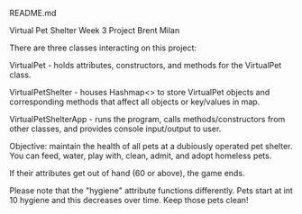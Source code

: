 README.md

Virtual Pet Shelter
Week 3 Project
Brent Milan

There are three classes interacting on this project:

VirtualPet - holds attributes, constructors, and methods for the VirtualPet class.

VirtualPetShelter - houses Hashmap<> to store VirtualPet objects and corresponding methods that affect all objects or key/values in map.

VirtualPetShelterApp - runs the program, calls methods/constructors from other classes, and provides console input/output to user.

Objective: maintain the health of all pets at a dubiously operated pet shelter. You can feed, water, play with, clean, admit, and adopt homeless pets.

If their attributes get out of hand (60 or above), the game ends.

Please note that the "hygiene" attribute functions differently. Pets start at int 10 hygiene and this decreases over time. Keep those pets clean!